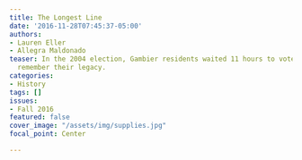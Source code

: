 ```yaml
---
title: The Longest Line
date: '2016-11-28T07:45:37-05:00'
authors:
- Lauren Eller
- Allegra Maldonado
teaser: In the 2004 election, Gambier residents waited 11 hours to vote. Today, we
  remember their legacy.
categories:
- History
tags: []
issues:
- Fall 2016
featured: false
cover_image: "/assets/img/supplies.jpg"
focal_point: Center

---
```

